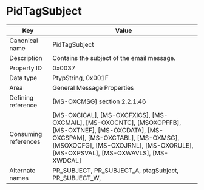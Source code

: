 # PidTagSubject

| Key | Value |
|---|---|
| Canonical name | PidTagSubject |
| Description | Contains the subject of the email message. |
| Property ID | 0x0037 |
| Data type | PtypString, 0x001F |
| Area | General Message Properties |
| Defining reference | [MS-OXCMSG] section 2.2.1.46 |
| Consuming references | [MS-OXCICAL], [MS-OXCFXICS], [MS-OXCMAIL], [MS-OXOCNTC], [MSOXOPFFB], [MS-OXTNEF], [MS-OXCDATA], [MS-OXCSPAM], [MS-OXCTABL], [MS-OXMSG], [MSOXOCFG], [MS-OXOJRNL], [MS-OXORULE], [MS-OXPSVAL], [MS-OXWAVLS], [MS-XWDCAL] |
| Alternate names | PR_SUBJECT, PR_SUBJECT_A, ptagSubject, PR_SUBJECT_W, |
